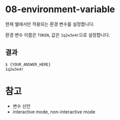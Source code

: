 # 08-environment-variable

현재 쉘에서만 적용되는 환경 변수를 설정합니다.

환경 변수 이름은 `TOKEN`, 값은 `1q2w3e4r`으로 설정합니다.

## 결과
```bash
$ {YOUR_ANSWER_HERE}
1q2w3e4r
```

# 참고

- 변수 선언
- interactive mode, non-interactive mode
